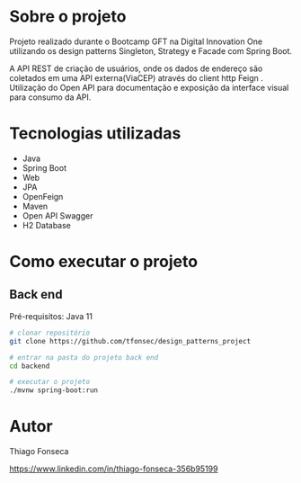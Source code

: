 
# Sobre o projeto

Projeto realizado durante o Bootcamp GFT na Digital Innovation One utilizando os design patterns Singleton, Strategy e Facade com Spring Boot.

A API REST de criação de usuários, onde os dados de endereço são coletados em uma API externa(ViaCEP) através do client http Feign .
Utilização do Open API para documentação e exposição da interface visual para consumo da API.



# Tecnologias utilizadas

- Java
- Spring Boot
- Web
- JPA 
- OpenFeign
- Maven
- Open API Swagger
- H2 Database

# Como executar o projeto

## Back end
Pré-requisitos: Java 11

```bash
# clonar repositório
git clone https://github.com/tfonsec/design_patterns_project

# entrar na pasta do projeto back end
cd backend

# executar o projeto
./mvnw spring-boot:run
```



# Autor

Thiago Fonseca

https://www.linkedin.com/in/thiago-fonseca-356b95199

